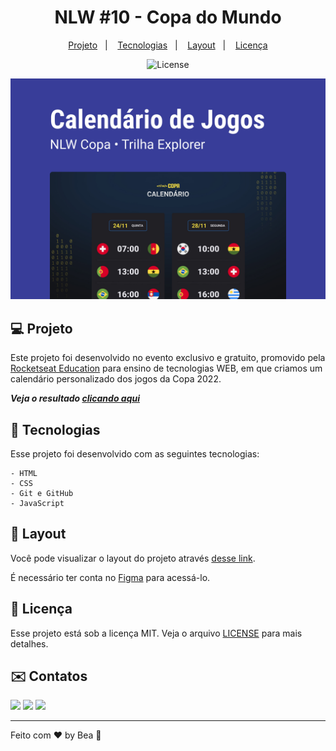 <h1 align="center"> NLW #10 - Copa do Mundo </h1>

<p align="center">
  <a href="#-projeto">Projeto</a>&nbsp;&nbsp;&nbsp;|&nbsp;&nbsp;&nbsp;
  <a href="#-tecnologias">Tecnologias</a>&nbsp;&nbsp;&nbsp;|&nbsp;&nbsp;&nbsp;
  <a href="#-layout">Layout</a>&nbsp;&nbsp;&nbsp;|&nbsp;&nbsp;&nbsp;
  <a href="#memo-licença">Licença</a>
</p>

<p align="center">
  <img alt="License" src="https://img.shields.io/static/v1?label=license&message=MIT&color=49AA26&labelColor=000000">
</p>

![preview](./.github/preview.jpg)

## 💻 Projeto

Este projeto foi desenvolvido no evento exclusivo e gratuito, promovido pela [Rocketseat Education](https://github.com/rocketseat-education) para ensino de tecnologias WEB, em que criamos um calendário personalizado dos jogos da Copa 2022.

_**Veja o resultado [clicando aqui](beaasb.github.io/NLW-10-Copa/)**_


## 🚀 Tecnologias 
Esse projeto foi desenvolvido com as seguintes tecnologias:

    - HTML
    - CSS
    - Git e GitHub
    - JavaScript

## 🔖 Layout

Você pode visualizar o layout do projeto através [desse link](https://www.figma.com/file/J1Z33MISC22YZB8wfxiIns/NLW-Copa-Explorer/duplicate). 

É necessário ter conta no [Figma](https://figma.com) para acessá-lo.
   
## :memo: Licença

Esse projeto está sob a licença MIT. Veja o arquivo [LICENSE](LICENSE) para mais detalhes.

## ✉️ Contatos
    
  <a href="https://instagram.com/beaasbb" target="_blank"><img src="https://img.shields.io/badge/-Instagram-%23E4405F?style=for-the-badge&logo=instagram&logoColor=white" target="_blank"></a>
   <a href="https://www.linkedin.com/in/beatriz-bernardes-b87a75185" target="_blank"><img src="https://img.shields.io/badge/-LinkedIn-%230077B5?style=for-the-badge&logo=linkedin&logoColor=white" target="_blank"></a> 
   <a href = "mailto:biiahh.bb@gmail.com"><img src="https://img.shields.io/badge/-Gmail-%23333?style=for-the-badge&logo=gmail&logoColor=white" target="_blank"></a>
    
---

Feito com ♥ by Bea :wave: